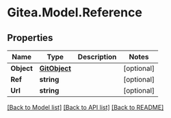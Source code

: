 
# Gitea.Model.Reference

## Properties

Name | Type | Description | Notes
------------ | ------------- | ------------- | -------------
**Object** | [**GitObject**](GitObject.md) |  | [optional] 
**Ref** | **string** |  | [optional] 
**Url** | **string** |  | [optional] 

[[Back to Model list]](../README.md#documentation-for-models)
[[Back to API list]](../README.md#documentation-for-api-endpoints)
[[Back to README]](../README.md)

